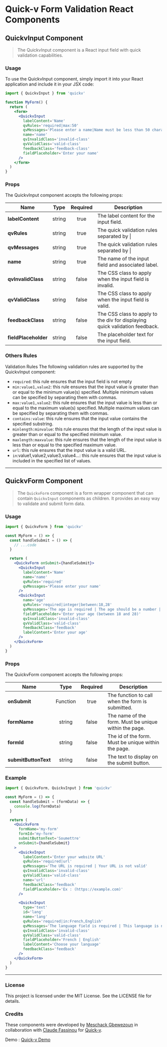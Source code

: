 # Quick-v Form Validation React Components

## QuickvInput Component

> The QuickvInput component is a React input field with quick validation capabilities.

### Usage

To use the QuickvInput component, simply import it into your React application and include it in your JSX code:

```jsx
import { QuickvInput } from 'quickv'

function MyForm() {
  return (
    <form>
      <QuickvInput
        labelContent='Name'
        qvRules='required|max:50'
        qvMessages='Please enter a name|Name must be less than 50 characters'
        name='name'
        qvInvalidClass='invalid-class'
        qvValidClass='valid-class'
        feedbackClass='feedback-class'
        fieldPlaceholder='Enter your name'
      />
    </form>
  )
}
```

### Props

The QuickvInput component accepts the following props:

| Name                 |  Type  | Required | Description                                                                 |
| -------------------- | :----: | :------: | --------------------------------------------------------------------------- |
| **labelContent**     | string |   true   | The label content for the input field.                                      |
| **qvRules**          | string |   true   | The quick validation rules separated by \|                                  |
| **qvMessages**       | string |   true   | The quick validation rules separated by \|                                  |
| **name**             | string |   true   | The name of the input field and associated label.                           |
| **qvInvalidClass**   | string |  false   | The CSS class to apply when the input field is invalid.                     |
| **qvValidClass**     | string |  false   | The CSS class to apply when the input field is valid.                       |
| **feedbackClass**    | string |  false   | The CSS class to apply to the div for displaying quick validation feedback. |
| **fieldPlaceholder** | string |  false   | The placeholder text for the input field.                                   |

### Others Rules

Validation Rules
The following validation rules are supported by the QuickvInput component:

- `required`: this rule ensures that the input field is not empty
- `min:value1,value2`: this rule ensures that the input value is greater than or equal to the minimum value(s) specified. Multiple minimum values can be specified by separating them with commas.
- `max:value1,value2`: this rule ensures that the input value is less than or equal to the maximum value(s) specified. Multiple maximum values can be specified by separating them with commas.
- `contains:value`: this rule ensures that the input value contains the specified substring.
- `minlength:minvalue`: this rule ensures that the length of the input value is greater than or equal to the specified minimum value.
- `maxlength:maxvalue`: this rule ensures that the length of the input value is less than or equal to the specified maximum value.
- `url`: this rule ensures that the input value is a valid URL.
- `in`:value1,value2,value3,value4...: this rule ensures that the input value is included in the specified list of values.

---

## QuickvForm Component

> The `QuickvForm` component is a form wrapper component that can contain `QuickvInput` components as children. It provides an easy way to validate and submit form data.

### Usage

```jsx
import { QuickvForm } from 'quickv'

const MyForm = () => {
  const handleSubmit = () => {
    // ...code
  }

  return (
    <QuickvForm onSubmit={handleSubmit}>
      <QuickvInput
        labelContent='Name'
        name='name'
        qvRules='required'
        qvMessages='Please enter your name'
      />
      <QuickvInput
        name='age'
        qvRules='required|integer|between:18,28'
        qvMessages='The age is required | The age should be a number | The age should be between 18 and 28'
        fieldPlaceholder='Enter your age (between 18 and 28)'
        qvInvalidClass='invalid-class'
        qvValidClass='valid-class'
        feedbackClass='feedback'
        labelContent='Enter your age'
      />
    </QuickvForm>
  )
}
```

### Props

The QuickvForm component accepts the following props:

| Name                 |   Type   | Required | Description                                           |
| -------------------- | :------: | :------: | ----------------------------------------------------- |
| **onSubmit**         | Function |   true   | The function to call when the form is submitted.      |
| **formName**         |  string  |  false   | The name of the form. Must be unique within the page. |
| **formId**           |  string  |  false   | The id of the form. Must be unique within the page.   |
| **submitButtonText** |  string  |  false   | The text to display on the submit button.             |

### Example

```jsx
import { QuickvForm, QuickvInput } from 'quickv'

const MyForm = () => {
  const handleSubmit = (formData) => {
    console.log(formData)
  }

  return (
    <QuickvForm
      formName='my-form'
      formId='my-form'
      submitButtonText='Soumettre'
      onSubmit={handleSubmit}
    >
      <QuickvInput
        labelContent='Enter your website URL'
        qvRules='required|url'
        qvMessages='The URL is required | Your URL is not valid'
        qvInvalidClass='invalid-class'
        qvValidClass='valid-class'
        name='url'
        feedbackClass='feedback'
        fieldPlaceholder='Ex : (https://example.com)'
      />

      <QuickvInput
        type='text'
        id='lang'
        name='lang'
        qvRules='required|in:French,English'
        qvMessages='The language field is required | This language is not authorized'
        qvInvalidClass='invalid-class'
        qvValidClass='valid-class'
        fieldPlaceholder='French | English'
        labelContent='Choose your language'
        feedbackClass='feedback'
      />
    </QuickvForm>
  )
}
```

---

### License

This project is licensed under the MIT License. See the LICENSE file for details.

### Credits

These components were developed by [Meschack Gbewezoun](https://github.com/Meschack) in collaboration with [Claude Fassinou](https://github.com/Claudye) for [Quick-v](https://github.com/quick-v).

Demo : [Quick-v Demo](https://meschack.github.io/quickv-test)

